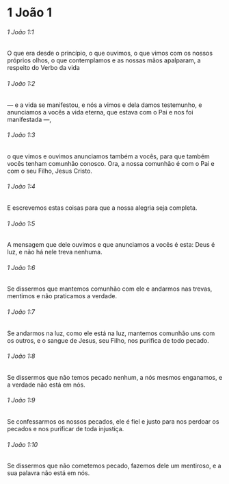 # 1 João 1

###### 1 João 1:1

O que era desde o princípio, o que ouvimos, o que vimos com os nossos próprios olhos, o que contemplamos e as nossas mãos apalparam, a respeito do Verbo da vida

###### 1 João 1:2

— e a vida se manifestou, e nós a vimos e dela damos testemunho, e anunciamos a vocês a vida eterna, que estava com o Pai e nos foi manifestada —,

###### 1 João 1:3

o que vimos e ouvimos anunciamos também a vocês, para que também vocês tenham comunhão conosco. Ora, a nossa comunhão é com o Pai e com o seu Filho, Jesus Cristo.

###### 1 João 1:4

E escrevemos estas coisas para que a nossa alegria seja completa.

###### 1 João 1:5

A mensagem que dele ouvimos e que anunciamos a vocês é esta: Deus é luz, e não há nele treva nenhuma.

###### 1 João 1:6

Se dissermos que mantemos comunhão com ele e andarmos nas trevas, mentimos e não praticamos a verdade.

###### 1 João 1:7

Se andarmos na luz, como ele está na luz, mantemos comunhão uns com os outros, e o sangue de Jesus, seu Filho, nos purifica de todo pecado.

###### 1 João 1:8

Se dissermos que não temos pecado nenhum, a nós mesmos enganamos, e a verdade não está em nós.

###### 1 João 1:9

Se confessarmos os nossos pecados, ele é fiel e justo para nos perdoar os pecados e nos purificar de toda injustiça.

###### 1 João 1:10

Se dissermos que não cometemos pecado, fazemos dele um mentiroso, e a sua palavra não está em nós.

